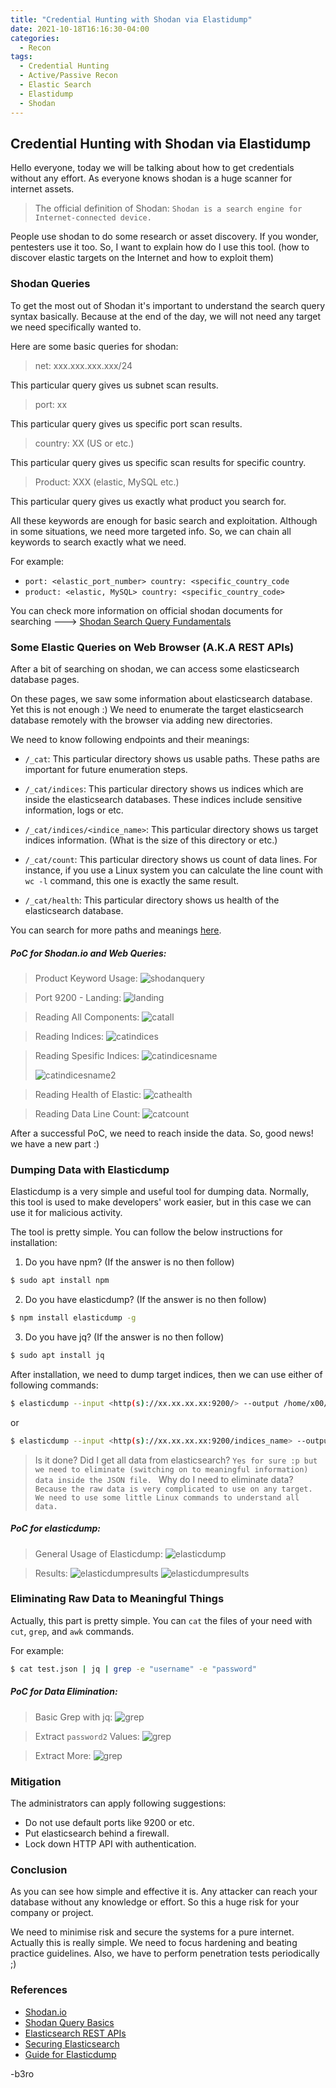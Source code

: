 ```yaml
---
title: "Credential Hunting with Shodan via Elastidump"
date: 2021-10-18T16:16:30-04:00
categories:
  - Recon
tags:
  - Credential Hunting
  - Active/Passive Recon
  - Elastic Search
  - Elastidump
  - Shodan
---
```


## Credential Hunting with Shodan via Elastidump
Hello everyone, today we will be talking about how to get credentials without any effort. As everyone knows shodan is a huge scanner for internet assets. 

> The official definition of Shodan: `Shodan is a search engine for Internet-connected device.`

People use shodan to do some research or asset discovery. If you wonder, pentesters use it too. So, I want to explain how do I use this tool. (how to discover elastic targets on the Internet and how to exploit them)

### Shodan Queries

To get the most out of Shodan it's important to understand the search query syntax basically. Because at the end of the day, we will not need any target we need specifically wanted to.

Here are some basic queries for shodan:

> net: xxx.xxx.xxx.xxx/24

This particular query gives us subnet scan results. 

> port: xx 

This particular query gives us specific port scan results.

> country: XX (US or etc.)

This particular query gives us specific scan results for specific country.

> Product: XXX (elastic, MySQL etc.)

This particular query gives us exactly what product you search for.

All these keywords are enough for basic search and exploitation. Although in some situations, we need more targeted info. So, we can chain all keywords to search exactly what we need.

For example:

* `port: <elastic_port_number> country: <specific_country_code`
* `product: <elastic, MySQL> country: <specific_country_code>`

You can check more information on official shodan documents for searching ---> [Shodan  Search Query Fundamentals](https://help.shodan.io/the-basics/search-query-fundamentals)

### Some Elastic Queries on Web Browser (A.K.A REST APIs)

After a bit of searching on shodan, we can access some elasticsearch database pages.

On these pages, we saw some information about elasticsearch database. Yet this is not enough :) We need to enumerate the target elasticsearch database remotely with the browser via adding new directories.

We need to know following endpoints and their meanings:

* `/_cat`: This particular directory shows us usable paths. These paths are important for future enumeration steps.

* `/_cat/indices`: This particular directory shows us indices which are inside the elasticsearch databases. These indices include sensitive information, logs or etc.

* `/_cat/indices/<indice_name>`: This particular directory shows us target indices information. (What is the size of this directory or etc.)

* `/_cat/count`: This particular directory shows us count of data lines. For instance, if you use a Linux system you can calculate the line count with `wc -l` command, this one is exactly the same result.

* `/_cat/health`: This particular directory shows us health of the elasticsearch database.

You can search for more paths and meanings [here](https://www.elastic.co/guide/en/elasticsearch/reference/current/rest-apis.html).

##### PoC for Shodan.io and Web Queries:

> Product Keyword Usage:
![shodanquery](/assets/images/r-ss/shodan-general-search.png)

> Port 9200 - Landing: 
![landing](/assets/images/r-ss/shodan-web.png)

> Reading All Components:
![catall](/assets/images/r-ss/cat-all.png)

> Reading Indices:
![catindices](/assets/images/r-ss/cat-indices.png)

> Reading Spesific Indices:
> ![catindicesname](/assets/images/r-ss/cat-indices-with-name.png)
>
> ![catindicesname2](/assets/images/r-ss/cat-indices-with-name-2.png)

> Reading Health of Elastic:
![cathealth](/assets/images/r-ss/cat-health.png)

> Reading Data Line Count:
![catcount](/assets/images/r-ss/cat-count.png)

After a successful PoC, we need to reach inside the data. So, good news! we have a new part :)

### Dumping Data with Elasticdump

Elasticdump is a very simple and useful tool for dumping data. Normally, this tool is used to make developers' work easier, but in this case we can use it for malicious activity.

The tool is pretty simple. You can follow the below instructions for installation:

1. Do you have npm? (If the answer is no then follow)

```bash 
$ sudo apt install npm
```

2. Do you have elasticdump? (If the answer is no then follow)

```bash 
$ npm install elasticdump -g
```

3. Do you have jq? (If the answer is no then follow)

```bash 
$ sudo apt install jq
```

After installation, we need to dump target indices, then we can use either of following commands:

```bash 
$ elasticdump --input <http(s)://xx.xx.xx.xx:9200/> --output /home/x00/Desktop/test.json
```
or 
```bash 
$ elasticdump --input <http(s)://xx.xx.xx.xx:9200/indices_name> --output /home/x00/Desktop/test-2.json
```

> Is it done? Did I get all data from elasticsearch?
`Yes for sure :p but we need to eliminate (switching on to meaningful information) data inside the JSON file. `
> Why do I need to eliminate data? 
`Because the raw data is very complicated to use on any target. We need to use some little Linux commands to understand all data.`

##### PoC for elasticdump:

> General Usage of Elasticdump:
![elasticdump](/assets/images/r-ss/elasticdump-1.png)

> Results:
![elasticdumpresults](/assets/images/r-ss/elasticdump-results.png)
![elasticdumpresults](/assets/images/r-ss/elasticdump-results-2.png)

### Eliminating Raw Data to Meaningful Things

Actually, this part is pretty simple. You can `cat` the files of your need with `cut`, `grep`, and `awk` commands.

For example:

```bash
$ cat test.json | jq | grep -e "username" -e "password"
```

##### PoC for Data Elimination:

> Basic Grep with jq:
![grep](/assets/images/r-ss/grep.png)

> Extract `password2` Values:
![grep](/assets/images/r-ss/grep-2.png)

> Extract More:
![grep](/assets/images/r-ss/grep-results.png)

### Mitigation
The administrators can apply following suggestions:

* Do not use default ports like 9200 or etc.
* Put elasticsearch behind a firewall.
* Lock down HTTP API with authentication.

### Conclusion

As you can see how simple and effective it is. Any attacker can reach your database without any knowledge or effort. So this a huge risk for your company or project.

We need to minimise risk and secure the systems for a pure internet. Actually this is really simple. We need to focus hardening and beating practice guidelines. Also, we have to perform penetration tests periodically ;)

### References
* [Shodan.io](https://shodan.io/)
* [Shodan Query Basics](https://help.shodan.io/the-basics/search-query-fundamentals)
* [Elasticsearch REST APIs](https://www.elastic.co/guide/en/elasticsearch/reference/current/rest-apis.html)
* [Securing Elasticsearch](https://sematext.com/blog/elasticsearch-security-authentication-encryption-backup/)
* [Guide for Elasticdump](https://blog.logrocket.com/a-practical-guide-to-working-with-elasticdump/)

-b3ro
